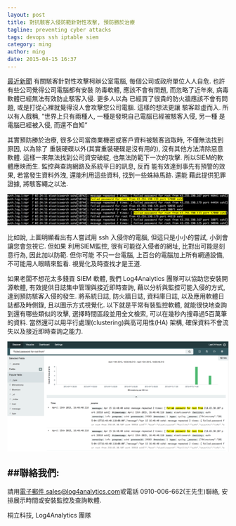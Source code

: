 ```yaml
---
layout: post
title: 對抗駭客入侵防範針對性攻擊, 預防勝於治療
tagline: preventing cyber attacks
tags: devops ssh iptable siem
category: ming
author: ming
date: 2015-04-15 16:37
---
```

[最近新聞](http://www.ithome.com.tw/news/95310) 有關駭客針對性攻擊柯辦公室電腦,
每個公司或政府單位人人自危. 也許有些公司覺得公司電腦都有安裝
防毒軟體, 應該不會有問題, 而忽略了近年來, 病毒軟體已經無法有效防止駭客入侵. 更多人以為
已經買了很貴的防火牆應該不會有問題, 或是打從心裡就覺得沒人會攻擊您公司電腦. 這樣的想法更讓
駭客趁虛而入. 所以有人戲稱, “世界上只有兩種人, 一種是發現自己電腦已經被駭客入侵, 另一種
是電腦已經被入侵, 而還不自知”

>

其實預防勝於治療, 很多公司當商業機密或客戶資料被駭客盜取時, 不僅無法找到原因, 以為除了
重裝硬碟以外(其實重裝硬碟是沒有用的), 沒有其他方法清除惡意軟體. 這樣一來無法找到公司資安破綻,
也無法防範下一次的攻擊. 所以SIEM的軟體應映而生. 監控與查詢網路及系統平日的訊息, 反而
能有效達到事先有預警的效果, 若當發生資料外洩, 還能利用這些資料, 找到一些蛛絲馬跡. 還能
藉此提供犯罪證據, 將駭客繩之以法.

>

![ssh brute force attack](/images/ssh_brute_force_attacks.png)

>

比如說, 上圖明顯看出有人嘗試用 ssh 入侵你的電腦, 但這只是小小的嘗試, 小到會讓您會忽視它. 但如果
利用SIEM監控, 很有可能從入侵者的網址, 比對出可能是刻意行為, 因此加以防範. 但你可能
不只一台電腦, 上百台的電腦加上所有網通設備, 不可能用人眼睛來監看. 視覺化及時查找才是王道.

>

如果老闆不想花太多錢買 SIEM 軟體, 我們 Log4Analytics 團隊可以協助您安裝開源軟體,
有效提供日誌集中管理與接近即時查詢, 藉以分析與監控可能入侵的方式, 達到預防駭客入侵的發生.
將系統日誌, 防火牆日誌, 資料庫日誌, 以及應用軟體日誌都及時側錄, 且以圖示方式視覺化.
以下就是平常有裝監控軟體, 就能很快地查詢到還有哪些類似的攻擊, 選擇時間區段並用全文檢索,
可以在幾秒內搜尋過5百萬筆的資料. 當然還可以用平行處理(clustering)與高可用性(HA)
架構, 確保資料不會流失以及接近即時查詢之能力.

>

![realtime search](/images/realtime_search.png)




##聯絡我們:
---------------------

請用[電子郵件 sales@log4analytics.com](mailto:support@log4analytics.com)或電話 0910-006-662(王先生)聯絡,
安排展示時間或安裝監控及查詢軟體.

>

桐立科技, Log4Analytics 團隊
